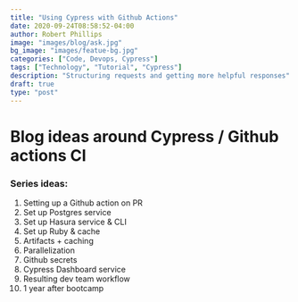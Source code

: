 ```yaml
---
title: "Using Cypress with Github Actions"
date: 2020-09-24T08:58:52-04:00
author: Robert Phillips
image: "images/blog/ask.jpg"
bg_image: "images/featue-bg.jpg"
categories: ["Code, Devops, Cypress"]
tags: ["Technology", "Tutorial", "Cypress"]
description: "Structuring requests and getting more helpful responses"
draft: true
type: "post"
---
```


# Blog ideas around Cypress / Github actions CI

### Series ideas:

1. Setting up a Github action on PR
2. Set up Postgres service
3. Set up Hasura service & CLI
4. Set up Ruby & cache
5. Artifacts + caching
6. Parallelization
7. Github secrets
8. Cypress Dashboard service
9. Resulting dev team workflow
10. 1 year after bootcamp
